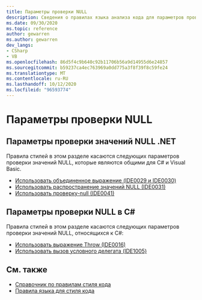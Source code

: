 ```yaml
---
title: Параметры проверки NULL
description: Сведения о правилах языка анализа кода для параметров проверки значений NULL
ms.date: 09/30/2020
ms.topic: reference
author: gewarren
ms.author: gewarren
dev_langs:
- CSharp
- VB
ms.openlocfilehash: 86d5f4c9b640c92b11706b56a9d14955d6e24857
ms.sourcegitcommit: b59237ca4ec763969a0dd775a3f8f39f8c59fe24
ms.translationtype: MT
ms.contentlocale: ru-RU
ms.lasthandoff: 10/12/2020
ms.locfileid: "96593774"
---
```

# <a name="null-checking-preferences"></a>Параметры проверки NULL

## <a name="net-null-checking-preferences"></a>Параметры проверки значений NULL .NET

Правила стилей в этом разделе касаются следующих параметров проверки значений NULL, которые являются общими для C# и Visual Basic.

- [Использовать объединенное выражение (IDE0029 и IDE0030)](ide0029-ide0030.md)
- [Использовать распространение значений NULL (IDE0031)](ide0031.md)
- [Использовать проверку-null (IDE0041)](ide0041.md)

## <a name="c-null-checking-preferences"></a>Параметры проверки NULL в C#

Правила стилей в этом разделе касаются следующих параметров проверки значений NULL, относящихся к C#:

- [Использовать выражение Throw (IDE0016)](ide0016.md)
- [Использовать вызов условного делегата (IDE1005)](ide1005.md)

## <a name="see-also"></a>См. также

- [Справочник по правилам стиля кода](index.md)
- [Правила языка для стиля кода](language-rules.md)
